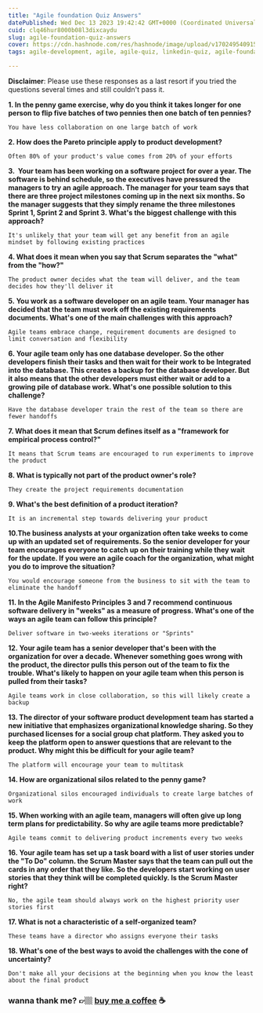 ```yaml
---
title: "Agile foundation Quiz Answers"
datePublished: Wed Dec 13 2023 19:42:42 GMT+0000 (Coordinated Universal Time)
cuid: clq46hur8000b08l3dixcaydu
slug: agile-foundation-quiz-answers
cover: https://cdn.hashnode.com/res/hashnode/image/upload/v1702495409153/e18c276f-b0ee-4760-b9cc-1fbe2cfdd97c.png
tags: agile-development, agile, agile-quiz, linkedin-quiz, agile-foundation

---
```


**Disclaimer**: Please use these responses as a last resort if you tried the questions several times and still couldn't pass it.

**1\. In the penny game exercise, why do you think it takes longer for one person to flip five batches of two pennies then one batch of ten pennies?**

`You have less collaboration on one large batch of work`

**2. How does the Pareto principle apply to product development?**

`Often 80% of your product's value comes from 20% of your efforts`

**3.  Your team has been working on a software project for over a year. The software is behind schedule, so the executives have pressured the managers to try an agile approach. The manager for your team says that there are three project milestones coming up in the next six months. So the manager suggests that they simply rename the three milestones Sprint 1, Sprint 2 and Sprint 3. What's the biggest challenge with this approach?**

`It's unlikely that your team will get any benefit from an agile mindset by following existing practices`

**4\. What does it mean when you say that Scrum separates the "what" from the "how?"**

`The product owner decides what the team will deliver, and the team decides how they'll deliver it`

**5. You work as a software developer on an agile team. Your manager has decided that the team must work off the existing requirements documents. What's one of the main challenges with this approach?**

`Agile teams embrace change, requirement documents are designed to limit conversation and flexibility`

**6. Your agile team only has one database developer. So the other developers finish their tasks and then wait for their work to be Integrated into the database. This creates a backup for the database developer. But it also means that the other developers must either wait or add to a growing pile of database work. What's one possible solution to this challenge?**

`Have the database developer train the rest of the team so there are fewer handoffs`

**7\. What does it mean that Scrum defines itself as a "framework for empirical process control?"**

`It means that Scrum teams are encouraged to run experiments to improve the product`

**8. What is typically not part of the product owner's role?**

`They create the project requirements documentation`

**9\. What's the best definition of a product iteration?**

`It is an incremental step towards delivering your product`

**10.The business analysts at your organization often take weeks to come up with an updated set of requirements. So the senior developer for your team encourages everyone to catch up on their training while they wait for the update. If you were an agile coach for the organization, what might you do to improve the situation?**

`You would encourage someone from the business to sit with the team to eliminate the handoff`

**11\. In the Agile Manifesto Principles 3 and 7 recommend continuous software delivery in "weeks" as a measure of progress. What's one of the ways an agile team can follow this principle?**

`Deliver software in two-weeks iterations or "Sprints"`

**12. Your agile team has a senior developer that's been with the organization for over a decade. Whenever something goes wrong with the product, the director pulls this person out of the team to fix the trouble. What's likely to happen on your agile team when this person is pulled from their tasks?**

`Agile teams work in close collaboration, so this will likely create a backup`

**13\. The director of your software product development team has started a new initiative that emphasizes organizational knowledge sharing. So they purchased licenses for a social group chat platform. They asked you to keep the platform open to answer questions that are relevant to the product. Why might this be difficult for your agile team?**

`The platform will encourage your team to multitask`

**14. How are organizational silos related to the penny game?**

`Organizational silos encouraged individuals to create large batches of work`

**15\. When working with an agile team, managers will often give up long term plans for predictability. So why are agile teams more predictable?**

`Agile teams commit to delivering product increments every two weeks`

**16. Your agile team has set up a task board with a list of user stories under the "To Do" column. the Scrum Master says that the team can pull out the cards in any order that they like. So the developers start working on user stories that they think will be completed quickly. Is the Scrum Master right?**

`No, the agile team should always work on the highest priority user stories first`

**17\. What is not a characteristic of a self-organized team?**

`These teams have a director who assigns everyone their tasks`

**18\. What's one of the best ways to avoid the challenges with the cone of uncertainty?**

`Don't make all your decisions at the beginning when you know the least about the final product`

### wanna thank me? 👉🏼 [buy me a coffee](https://draft.blogger.com/blog/post/edit/6835068182653728272/4086392495458001032#) ☕